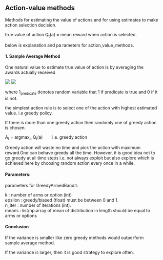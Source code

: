 ## Action-value methods
Methods for estimating the value of actions and for using estimates to make action selection decision.

true value of action Q<sub>t</sub>(a) = mean reward when action is selected.

below is explanation and pa rameters for action_value_methods.

#### 1. Sample Average Method
One natural value to estimate true value of action is by averaging the awards actually received.

<img src = https://latex.codecogs.com/png.latex?%5Cequiv%20%5Cfrac%7Bsum-of-rewards-when-a-taken-prior-to-t%7D%7Bnumber-of-times-a-taken-prior-to-t%7D>

<img src="https://latex.codecogs.com/gif.latex?%5Cequiv%20%5Cfrac%7B{\sum_{i=1}^{t-1}R_t\ * {1}_{A_t=a}}%7D{\sum_{i=1}^{t-1} \ * {1}_{A_t=a}">

where 1<sub>predicate</sub> denotes random variable that 1 if predicate is true and 0 if it is not.

the simplest action rule is to select one of the action with highest estimated value. i.e greedy policy.

If there is more than one greedy action then randomly one of greedy action is chosen.

A<sub>t</sub> = argmax<sub>a</sub> Q<sub>t</sub>(a)  &nbsp;&nbsp;&nbsp;&nbsp;&nbsp;&nbsp; i.e. greedy action

Greedy action will waste no time and pick the action with maximum reward.One can behave greedy all the time. However, it is good
idea not to go greedy at all time steps i.e. not always exploit but also explore which is achieved here by choosing random action every once in a while.

#### Parameters:

parameters for GreedyArmedBandit:

k        : number of arms or option (int)</br>
epsilon  : greedy/biased (float) must be between 0 and 1.</br>
n_iter   : number of iterations (int).</br>
means    : list/np.array of mean of distribution in length should be equal to arms or options </br>

#### Conclusion
If the variance is smaller like zero greedy methods would outperform sample average method.

If the variance is larger, then it is good strategy to explore often.
